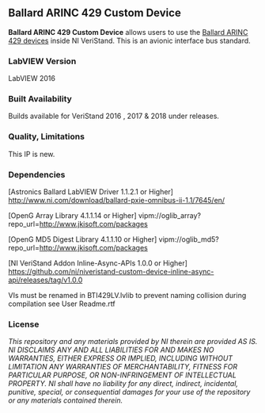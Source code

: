 ## Ballard ARINC 429 Custom Device ##

**Ballard ARINC 429 Custom Device** allows users to use the [Ballard ARINC 429 devices](http://www.ni.com/en-ca/shop/select/pxi-arinc-429-interface-module) inside NI VeriStand. This is an avionic interface bus standard.


### LabVIEW Version ###

LabVIEW 2016

### Built Availability ###

Builds available for VeriStand 2016 , 2017 & 2018 under releases.

### Quality, Limitations ###

This IP is new. 

### Dependencies ###

[Astronics Ballard LabVIEW Driver 1.1.2.1 or Higher] http://www.ni.com/download/ballard-pxie-omnibus-ii-1.1/7645/en/

[OpenG Array Library 4.1.1.14 or Higher] vipm://oglib_array?repo_url=http://www.jkisoft.com/packages

[OpenG MD5 Digest Library 4.1.1.10 or Higher] vipm://oglib_md5?repo_url=http://www.jkisoft.com/packages

[NI VeriStand Addon Inline-Async-APIs 1.0.0 or Higher] https://github.com/ni/niveristand-custom-device-inline-async-api/releases/tag/v1.0.0

VIs must be renamed in BTI429LV.lvlib to prevent naming collision during compilation see User Readme.rtf


### License ###

*This repository and any materials provided by NI therein are provided AS IS. NI DISCLAIMS ANY AND ALL LIABILITIES FOR AND MAKES NO WARRANTIES, EITHER EXPRESS OR IMPLIED, INCLUDING WITHOUT LIMITATION ANY WARRANTIES OF MERCHANTABILITY, FITNESS FOR  PARTICULAR PURPOSE, OR NON-INFRINGEMENT OF INTELLECTUAL PROPERTY. NI shall have no liability for any direct, indirect, incidental, punitive, special, or consequential damages for your use of the repository or any materials contained therein.*
